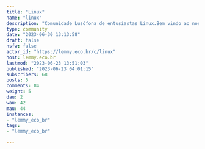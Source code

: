 ```yaml
---
title: "Linux" 
name: "linux"
description: "Comunidade Lusófona de entusiastas Linux.Bem vindo ao nosso agregado de links sobre Linux.---##### Links (Em construção) Geral - [Arch Wiki](https://wiki.archlinux.org/) Básico ao avançado- [Guia Foca](https://www.guiafoca.org/guiaonline/) Materiais Linha de Comando- [LinuxCommand.org](https://linuxcommand.org/lc3_learning_the_shell.php) Sistema Operacionais- [Sistemas Operacionais:Conceitos e Mecanismos](https://wiki.inf.ufpr.br/maziero/lib/exe/fetch.php?media=socm:socm-livro.pdf)Gaming- [guia do r/linux_gaming](https://linux-gaming.kwindu.eu/index.php?title=Getting_started_with_Linux#Recommendations)"
type: community
date: "2023-06-30 13:13:58"
draft: false
nsfw: false
actor_id: "https://lemmy.eco.br/c/linux"
host: lemmy.eco.br
lastmod: "2023-06-23 13:51:03"
published: "2023-06-23 04:01:15"
subscribers: 68
posts: 5
comments: 84
weight: 5
dau: 2
wau: 42
mau: 44
instances:
- "lemmy_eco_br"
tags: 
- "lemmy_eco_br"

---
```

